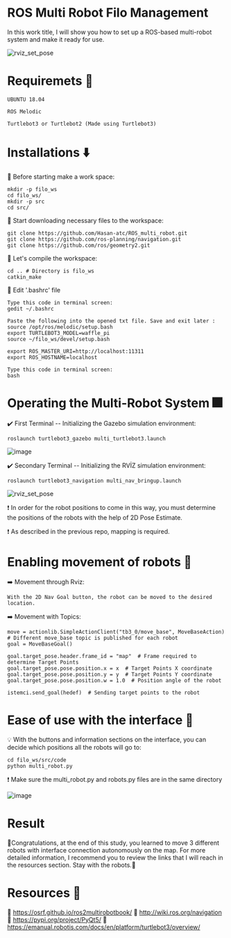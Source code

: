 # ROS Multi Robot Filo Management
In this work title, I will show you how to set up a ROS-based multi-robot system and make it ready for use.

![rviz_set_pose](https://user-images.githubusercontent.com/74008306/206080690-dccaba94-670b-4819-bfed-643c6b38a016.png)


# Requiremets :large_blue_diamond:
``` UBUNTU 18.04 ```

``` ROS Melodic ```

``` Turtlebot3 or Turtlebot2 (Made using Turtlebot3) ```

# Installations :arrow_down:
:small_red_triangle_down: Before starting make a work space:

```` 
mkdir -p filo_ws
cd filo_ws/
mkdir -p src
cd src/
````
:small_red_triangle_down: Start downloading necessary files to the workspace:

````
git clone https://github.com/Hasan-atc/ROS_multi_robot.git
git clone https://github.com/ros-planning/navigation.git
git clone https://github.com/ros/geometry2.git
````

:small_red_triangle_down: Let's compile the workspace:
````
cd .. # Directory is filo_ws
catkin_make
````

:small_red_triangle_down: Edit '.bashrc' file
````
Type this code in terminal screen:
gedit ~/.bashrc

Paste the following into the opened txt file. Save and exit later :
source /opt/ros/melodic/setup.bash
export TURTLEBOT3_MODEL=waffle_pi
source ~/filo_ws/devel/setup.bash

export ROS_MASTER_URI=http://localhost:11311
export ROS_HOSTNAME=localhost

Type this code in terminal screen:
bash
````

# Operating the Multi-Robot System :fireworks:
:heavy_check_mark: First Terminal -- Initializing the Gazebo simulation environment:
````
roslaunch turtlebot3_gazebo multi_turtlebot3.launch
````
![image](https://user-images.githubusercontent.com/74008306/206093959-7d5f80fd-b833-43ee-9165-2c4dcc62d108.png)


:heavy_check_mark: Secondary Terminal -- Initializing the RVİZ simulation environment:
````
roslaunch turtlebot3_navigation multi_nav_bringup.launch
````
![rviz_set_pose](https://user-images.githubusercontent.com/74008306/206094379-46c64d37-bc73-42a3-8e17-a6b951e0be7c.png)

:exclamation: In order for the robot positions to come in this way, you must determine the positions of the robots with the help of 2D Pose Estimate.

:exclamation: As described in the previous repo, mapping is required.

# Enabling movement of robots :robot:
:arrow_right: Movement through Rviz:
```
With the 2D Nav Goal button, the robot can be moved to the desired location.
```

:arrow_right: Movement with Topics:
````
move = actionlib.SimpleActionClient("tb3_0/move_base", MoveBaseAction) # Different move_base topic is published for each robot
goal = MoveBaseGoal()
````

````
goal.target_pose.header.frame_id = "map"  # Frame required to determine Target Points
goal.target_pose.pose.position.x = x  # Target Points X coordinate
goal.target_pose.pose.position.y = y  # Target Points Y coordinate
goal.target_pose.pose.position.w = 1.0  # Position angle of the robot
````

````
istemci.send_goal(hedef)  # Sending target points to the robot
````

# Ease of use with the interface :checkered_flag:
:bulb: With the buttons and information sections on the interface, you can decide which positions all the robots will go to:
````
cd filo_ws/src/code
python multi_robot.py
````
:exclamation: Make sure the multi_robot.py and robots.py files are in the same directory

![image](https://user-images.githubusercontent.com/74008306/206100456-8f451f6c-73dc-4f7d-a057-2d1fb53ac193.png)

# Result
:tada:Congratulations, at the end of this study, you learned to move 3 different robots with interface connection autonomously on the map. For more detailed information, I recommend you to review the links that I will reach in the resources section. Stay with the robots.:tada:

# Resources :handshake:
:small_orange_diamond: https://osrf.github.io/ros2multirobotbook/
:small_orange_diamond: http://wiki.ros.org/navigation
:small_orange_diamond: https://pypi.org/project/PyQt5/
:small_orange_diamond: https://emanual.robotis.com/docs/en/platform/turtlebot3/overview/
